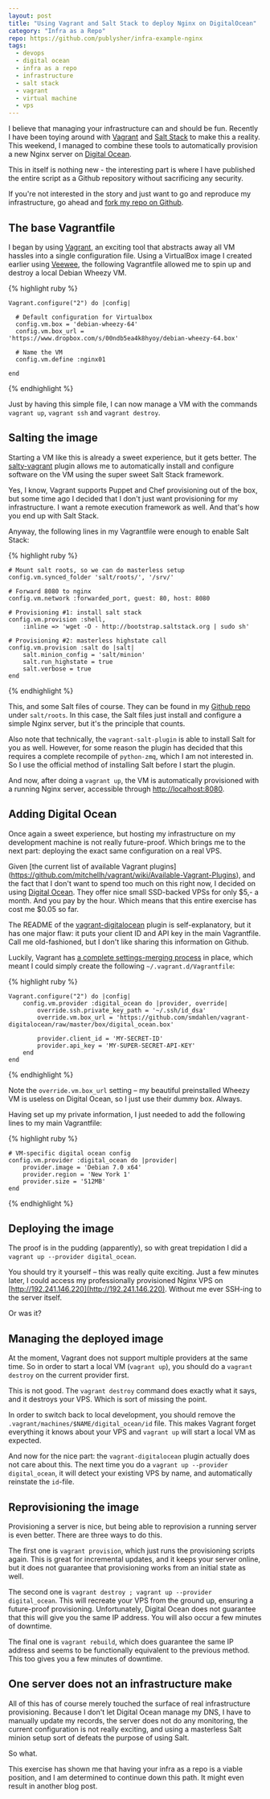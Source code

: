 ```yaml
---
layout: post
title: "Using Vagrant and Salt Stack to deploy Nginx on DigitalOcean"
category: "Infra as a Repo"
repo: https://github.com/publysher/infra-example-nginx
tags:
  - devops
  - digital ocean
  - infra as a repo
  - infrastructure
  - salt stack
  - vagrant
  - virtual machine
  - vps
---
```


I believe that managing your infrastructure can and should be fun. Recently I have been toying around with
[Vagrant](http://vagrantup.com) and [Salt Stack](http://saltstack.com/) to make this a reality. This weekend, 
I managed to combine these tools to automatically provision a new Nginx server on 
[Digital Ocean](https://www.digitalocean.com/?refcode=8d8ff680bec5).


This in itself is nothing new - the interesting part is where I have published the entire script as a Github 
repository without sacrificing any security.

If you're not interested in the story and just want to go and reproduce my infrastructure, go ahead and 
[fork my repo on Github](https://github.com/publysher/infra-example-nginx/tree/v1.0).

The base Vagrantfile
--------------------

I began by using [Vagrant](http://vagrantup.com), an exciting tool that abstracts away all VM hassles into a single 
configuration file. Using a VirtualBox image I created earlier using [Veewee](https://github.com/jedi4ever/veewee), 
the following Vagrantfile allowed me to spin up and destroy a local Debian Wheezy VM.

{% highlight ruby %}

    Vagrant.configure("2") do |config|
    
      # Default configuration for Virtualbox
      config.vm.box = 'debian-wheezy-64'
      config.vm.box_url = 'https://www.dropbox.com/s/00ndb5ea4k8hyoy/debian-wheezy-64.box'
    
      # Name the VM
      config.vm.define :nginx01
    
    end
{% endhighlight %}

Just by having this simple file, I can now manage a VM with the commands `vagrant up`, 
`vagrant ssh` and `vagrant destroy`.

Salting the image
-----------------

Starting a VM like this is already a sweet experience, but it gets better. The
[salty-vagrant](https://github.com/saltstack/salty-vagrant) plugin allows me to automatically install and configure
software on the VM using the super sweet Salt Stack framework.

Yes, I know, Vagrant supports Puppet and Chef provisioning out of the box, but some time ago I decided that I don't
just want provisioning for my infrastructure. I want a remote execution framework as well. And that's how you end up
with Salt Stack.

Anyway, the following lines in my Vagrantfile were enough to enable Salt Stack:

{% highlight ruby %}

    # Mount salt roots, so we can do masterless setup
    config.vm.synced_folder 'salt/roots/', '/srv/'

    # Forward 8080 to nginx
    config.vm.network :forwarded_port, guest: 80, host: 8080

    # Provisioning #1: install salt stack
    config.vm.provision :shell,
        :inline => 'wget -O - http://bootstrap.saltstack.org | sudo sh'

    # Provisioning #2: masterless highstate call
    config.vm.provision :salt do |salt|
        salt.minion_config = 'salt/minion'
        salt.run_highstate = true
        salt.verbose = true
    end
{% endhighlight %}

This, and some Salt files of course. They can be found in my
[Github repo](https://github.com/publysher/infra-example-nginx/tree/v1.0) under `salt/roots`. In this case,
the Salt files just install and configure a simple Nginx server, but it's the principle that counts.

Also note that technically, the `vagrant-salt-plugin` is able to install Salt for you as well. However, for some
reason the plugin has decided that this requires a complete recompile of `python-zmq`, which I am not interested in.
So I use the official method of installing Salt before I start the plugin.

And now, after doing a `vagrant up`, the VM is automatically provisioned with a running Nginx server, accessible
through [http://localhost:8080](http://localhost:8080).

Adding Digital Ocean
--------------------

Once again a sweet experience, but hosting my infrastructure on my development machine is not really future-proof.
Which brings me to the next part: deploying the exact same configuration on a real VPS.

Given [the current list of available Vagrant plugins]
(https://github.com/mitchellh/vagrant/wiki/Available-Vagrant-Plugins), and the fact that I don't want to spend too much
on this right now, I decided on using [Digital Ocean](https://www.digitalocean.com/?refcode=8d8ff680bec5). They offer
nice small SSD-backed VPSs for only $5,- a month. And you pay by the hour. Which means that this entire exercise has
cost me $0.05 so far.

The README of the [vagrant-digitalocean](https://github.com/smdahlen/vagrant-digitalocean) plugin is self-explanatory,
but it has one major flaw: it puts your client ID and API key in the main Vagrantfile. Call me old-fashioned, but I
don't like sharing this information on Github.

Luckily, Vagrant has [a complete settings-merging process](http://docs.vagrantup.com/v2/vagrantfile/index.html) in
place, which meant I could simply create the following `~/.vagrant.d/Vagrantfile`:

{% highlight ruby %}

    Vagrant.configure("2") do |config|
        config.vm.provider :digital_ocean do |provider, override|
            override.ssh.private_key_path = '~/.ssh/id_dsa'
            override.vm.box_url = 'https://github.com/smdahlen/vagrant-digitalocean/raw/master/box/digital_ocean.box'

            provider.client_id = 'MY-SECRET-ID'
            provider.api_key = 'MY-SUPER-SECRET-API-KEY'
        end
    end
{% endhighlight %}

Note the `override.vm.box_url` setting – my beautiful preinstalled Wheezy VM is useless on Digital Ocean, so I just use
their dummy box. Always.

Having set up my private information, I just needed to add the following lines to my main Vagrantfile:

{% highlight ruby %}

    # VM-specific digital ocean config
    config.vm.provider :digital_ocean do |provider|
        provider.image = 'Debian 7.0 x64'
        provider.region = 'New York 1'
        provider.size = '512MB'
    end
{% endhighlight %}

Deploying the image
-------------------

The proof is in the pudding (apparently), so with great trepidation I did a `vagrant up --provider digital_ocean`.

You should try it yourself – this was really quite exciting. Just a few minutes later, I could access my professionally
provisioned Nginx VPS on [http://192.241.146.220](http://192.241.146.220). Without me ever SSH-ing to the server itself.

<div class="mission-accomplished"></div>

Or was it?

Managing the deployed image
---------------------------

At the moment, Vagrant does not support multiple providers at the same time. So in order to start a local VM
(`vagrant up`), you should do a `vagrant destroy` on the current provider first.

This is not good. The `vagrant destroy` command does exactly what it says, and it destroys your VPS.
Which is sort of missing the point.

In order to switch back to local development, you should remove the `.vagrant/machines/$NAME/digital_ocean/id` file.
This makes Vagrant forget everything it knows about your VPS and `vagrant up` will start a local VM as expected.

And now for the nice part: the `vagrant-digitalocean` plugin actually does not care about this.
The next time you do a `vagrant up --provider digital_ocean`, it will detect your existing VPS by name, and
automatically reinstate the `id`-file.

Reprovisioning the image
------------------------

Provisioning a server is nice, but being able to reprovision a running server is even better. There are three ways to
do this.

The first one is `vagrant provision`, which just runs the provisioning scripts again. This is great for incremental
updates, and it keeps your server online, but it does not guarantee that provisioning works from an initial state as
well.

The second one is `vagrant destroy ; vagrant up --provider digital_ocean`. This will recreate your VPS from the ground
up, ensuring a future-proof provisioning. Unfortunately, Digital Ocean does not guarantee that this will give you the
same IP address. You will also occur a few minutes of downtime.

The final one is `vagrant rebuild`, which does guarantee the same IP address and seems to be functionally equivalent
to the previous method. This too gives you a few minutes of downtime.

One server does not an infrastructure make
------------------------------------------

All of this has of course merely touched the surface of real infrastructure provisioning. Because I don't let Digital
Ocean manage my DNS, I have to manually update my records, the server does not do any monitoring, the current
configuration is not really exciting, and using a masterless Salt minion setup sort of defeats the purpose of using
Salt.

So what.

This exercise has shown me that having your infra as a repo is a viable position, and I am determined to continue down
this path. It might even result in another blog post.



